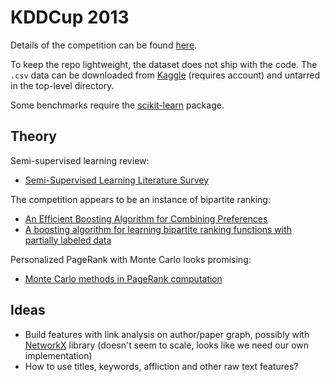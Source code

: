 KDDCup 2013
===========
Details of the competition can be found [here][1].

To keep the repo lightweight, the dataset does not ship with the code. The `.csv` data can be downloaded from [Kaggle][2] (requires account) and untarred in the top-level directory.

Some benchmarks require the [scikit-learn][3] package.

Theory
------
Semi-supervised learning review:

- [Semi-Supervised Learning Literature Survey][4]

The competition appears to be an instance of bipartite ranking:

- [An Efficient Boosting Algorithm for Combining Preferences][5]
- [A boosting algorithm for learning bipartite ranking functions with partially labeled data][6]

Personalized PageRank with Monte Carlo looks promising:

- [Monte Carlo methods in PageRank computation][7]

Ideas
-----
- Build features with link analysis on author/paper graph, possibly with [NetworkX][8] library (doesn't seem to scale, looks like we need our own implementation)
- How to use titles, keywords, affliction and other raw text features?

[1]: https://www.kaggle.com/c/kdd-cup-2013-author-paper-identification-challenge
[2]: https://www.kaggle.com/c/kdd-cup-2013-author-paper-identification-challenge/data
[3]: http://scikit-learn.org/dev/
[4]: http://pages.cs.wisc.edu/~jerryzhu/pub/ssl_survey.pdf
[5]: http://www.ai.mit.edu/projects/jmlr/papers/volume4/freund03a/freund03a.pdf
[6]: http://citeseerx.ist.psu.edu/viewdoc/download?doi=10.1.1.142.4696&rep=rep1&type=pdf
[7]: http://www-sop.inria.fr/members/Konstantin.Avratchenkov/pubs/mc.pdf
[8]: http://networkx.github.io/